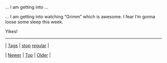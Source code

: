 <!--
title: &hellip; I am getting into watching &ldquo;Grimm&rdquo; which is awesome. I fear I&rsquo;m gonna loose some sleep this week. Yikes!
date: 2020-06-28T15:27:00.277Z
tags: stop, regular
-->


&hellip; I am getting into ...

<p>&hellip; I am getting into watching &ldquo;Grimm&rdquo; which is awesome. I fear I&rsquo;m gonna loose some sleep this week.</p>

<p>Yikes!</p>

<!--BOTTOM-POST-NAVIGATION-->
---

| [Tags](tags.md) | [stop](tag-stop.md) [regular](tag-regular.md) |

| [Newer](80724634602.md) | [Top](index.md) | [Older](80727580865.md) |